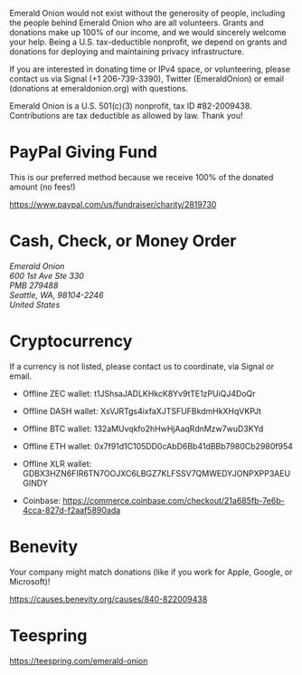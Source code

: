 <p>Emerald Onion would not exist without the generosity of people, including the people behind Emerald Onion who are all volunteers. Grants and donations make up 100% of our income, and we would sincerely welcome your help. Being a U.S. tax-deductible nonprofit, we depend on grants and donations for deploying and maintaining privacy infrastructure.</p>

<p>If you are interested in donating time or IPv4 space, or volunteering, please contact us via Signal (+1 206-739-3390), Twitter (EmeraldOnion) or email (donations at emeraldonion.org) with questions.</p>

<p>Emerald Onion is a U.S. 501(c)(3) nonprofit, tax ID #82-2009438. Contributions are tax deductible as allowed by law. Thank you!</p>

# PayPal Giving Fund

This is our preferred method because we receive 100% of the donated amount (no fees!)

<a href="https://www.paypal.com/us/fundraiser/charity/2819730" target="_blank">https://www.paypal.com/us/fundraiser/charity/2819730</a>

# Cash, Check, or Money Order

<address>Emerald Onion
<br />600 1st Ave Ste 330
<br />PMB 279488
<br />Seattle, WA, 98104-2246
<br />United States
</address>

# Cryptocurrency

If a currency is not listed, please contact us to coordinate, via Signal or email.

- Offline ZEC wallet: t1JShsaJADLKHkcK8Yv9tTE1zPUiQJ4DoQr

- Offline DASH wallet: XsVJRTgs4ixfaXJTSFUFBkdmHkXHqVKPJt

- Offline BTC wallet: 132aMUvqkfo2hHwHjAaqRdnMzw7wuD3KYd

- Offline ETH wallet: 0x7f91d1C105DD0cAbD6Bb41dBBb7980Cb2980f954

- Offline XLR wallet: GDBX3HZN6FIR6TN7OOJXC6LBGZ7KLFSSV7QMWEDYJONPXPP3AEUGINDY

- Coinbase: <a href="https://commerce.coinbase.com/checkout/21a685fb-7e6b-4cca-827d-f2aaf5890ada" target="_blank">https://commerce.coinbase.com/checkout/21a685fb-7e6b-4cca-827d-f2aaf5890ada</a>

# Benevity

Your company might match donations (like if you work for Apple, Google, or Microsoft)!

<a href="https://causes.benevity.org/causes/840-822009438" target="_blank">https://causes.benevity.org/causes/840-822009438</a>

# Teespring

<a href="https://teespring.com/emerald-onion" target="_blank">https://teespring.com/emerald-onion</a>
<br />
<br />
<a rel="me" href="https://digitalcourage.social/@EmeraldOnion"></a>
